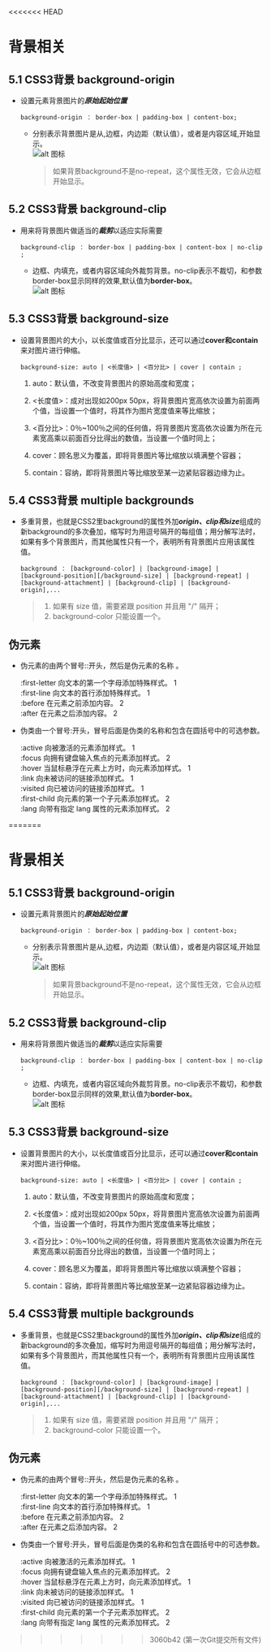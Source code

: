 <<<<<<< HEAD
# 背景相关

## 5.1 CSS3背景 background-origin

- 设置元素背景图片的***原始起始位置***
    ```
    background-origin ： border-box | padding-box | content-box;
    ```
    - 分别表示背景图片是从,边框，内边距（默认值），或者是内容区域,开始显示。  
    ![alt 图标](background-clip.png)
    
       > 如果背景background不是no-repeat，这个属性无效，它会从边框开始显示。

## 5.2 CSS3背景 background-clip

- 用来将背景图片做适当的***裁剪***以适应实际需要
    ```
    background-clip ： border-box | padding-box | content-box | no-clip ;
    ```
    - 边框、内填充，或者内容区域向外裁剪背景。no-clip表示不裁切，和参数border-box显示同样的效果,默认值为**border-box**。  
    ![alt 图标](background-clip2.png)

## 5.3 CSS3背景 background-size

- 设置背景图片的大小，以长度值或百分比显示，还可以通过**cover和contain**来对图片进行伸缩。
    ```
    background-size: auto | <长度值> | <百分比> | cover | contain ;
    ```
    1. auto：默认值，不改变背景图片的原始高度和宽度；
    2. <长度值>：成对出现如200px 50px，将背景图片宽高依次设置为前面两个值，当设置一个值时，将其作为图片宽度值来等比缩放；

    3. <百分比>：0％~100％之间的任何值，将背景图片宽高依次设置为所在元素宽高乘以前面百分比得出的数值，当设置一个值时同上；

    4. cover：顾名思义为覆盖，即将背景图片等比缩放以填满整个容器；

    5. contain：容纳，即将背景图片等比缩放至某一边紧贴容器边缘为止。

## 5.4 CSS3背景 multiple backgrounds

- 多重背景，也就是CSS2里background的属性外加***origin、clip和size***组成的新background的多次叠加，缩写时为用逗号隔开的每组值；用分解写法时，如果有多个背景图片，而其他属性只有一个，表明所有背景图片应用该属性值。
    ```
    background ： [background-color] | [background-image] | [background-position][/background-size] | [background-repeat] | [background-attachment] | [background-clip] | [background-origin],...
    ```
    > 1. 如果有 size 值，需要紧跟 position 并且用 "/" 隔开；
    > 2. background-color 只能设置一个。



## 伪元素
- 伪元素的由两个冒号::开头，然后是伪元素的名称 。


    :first-letter	向文本的第一个字母添加特殊样式。	1  
    :first-line	向文本的首行添加特殊样式。	1  
    :before	在元素之前添加内容。	2  
    :after	在元素之后添加内容。	2  

- 伪类由一个冒号:开头，冒号后面是伪类的名称和包含在圆括号中的可选参数。


    :active	向被激活的元素添加样式。	1  
    :focus	向拥有键盘输入焦点的元素添加样式。	2  
    :hover	当鼠标悬浮在元素上方时，向元素添加样式。	1  
    :link	向未被访问的链接添加样式。	1  
    :visited	向已被访问的链接添加样式。	1  
    :first-child	向元素的第一个子元素添加样式。	2  
    :lang	向带有指定 lang 属性的元素添加样式。	2  



=======
# 背景相关

## 5.1 CSS3背景 background-origin

- 设置元素背景图片的***原始起始位置***
    ```
    background-origin ： border-box | padding-box | content-box;
    ```
    - 分别表示背景图片是从,边框，内边距（默认值），或者是内容区域,开始显示。  
    ![alt 图标](background-clip.png)
    
       > 如果背景background不是no-repeat，这个属性无效，它会从边框开始显示。

## 5.2 CSS3背景 background-clip

- 用来将背景图片做适当的***裁剪***以适应实际需要
    ```
    background-clip ： border-box | padding-box | content-box | no-clip ;
    ```
    - 边框、内填充，或者内容区域向外裁剪背景。no-clip表示不裁切，和参数border-box显示同样的效果,默认值为**border-box**。  
    ![alt 图标](background-clip2.png)

## 5.3 CSS3背景 background-size

- 设置背景图片的大小，以长度值或百分比显示，还可以通过**cover和contain**来对图片进行伸缩。
    ```
    background-size: auto | <长度值> | <百分比> | cover | contain ;
    ```
    1. auto：默认值，不改变背景图片的原始高度和宽度；
    2. <长度值>：成对出现如200px 50px，将背景图片宽高依次设置为前面两个值，当设置一个值时，将其作为图片宽度值来等比缩放；

    3. <百分比>：0％~100％之间的任何值，将背景图片宽高依次设置为所在元素宽高乘以前面百分比得出的数值，当设置一个值时同上；

    4. cover：顾名思义为覆盖，即将背景图片等比缩放以填满整个容器；

    5. contain：容纳，即将背景图片等比缩放至某一边紧贴容器边缘为止。

## 5.4 CSS3背景 multiple backgrounds

- 多重背景，也就是CSS2里background的属性外加***origin、clip和size***组成的新background的多次叠加，缩写时为用逗号隔开的每组值；用分解写法时，如果有多个背景图片，而其他属性只有一个，表明所有背景图片应用该属性值。
    ```
    background ： [background-color] | [background-image] | [background-position][/background-size] | [background-repeat] | [background-attachment] | [background-clip] | [background-origin],...
    ```
    > 1. 如果有 size 值，需要紧跟 position 并且用 "/" 隔开；
    > 2. background-color 只能设置一个。



## 伪元素
- 伪元素的由两个冒号::开头，然后是伪元素的名称 。


    :first-letter	向文本的第一个字母添加特殊样式。	1  
    :first-line	向文本的首行添加特殊样式。	1  
    :before	在元素之前添加内容。	2  
    :after	在元素之后添加内容。	2  

- 伪类由一个冒号:开头，冒号后面是伪类的名称和包含在圆括号中的可选参数。


    :active	向被激活的元素添加样式。	1  
    :focus	向拥有键盘输入焦点的元素添加样式。	2  
    :hover	当鼠标悬浮在元素上方时，向元素添加样式。	1  
    :link	向未被访问的链接添加样式。	1  
    :visited	向已被访问的链接添加样式。	1  
    :first-child	向元素的第一个子元素添加样式。	2  
    :lang	向带有指定 lang 属性的元素添加样式。	2  



>>>>>>> 3060b42 (第一次Git提交所有文件)
